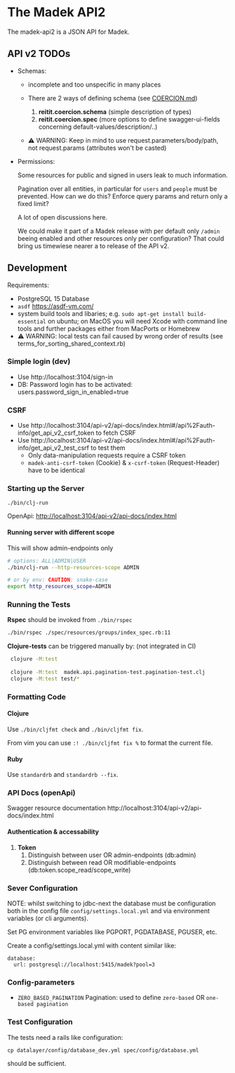 # The Madek API2

The madek-api2 is a JSON API for Madek.


## API v2 TODOs

* Schemas:   

    * incomplete and too unspecific in many places

    * There are 2 ways of defining schema (see [COERCION.md](src/madek/api/utils/coercion/COERCION.md))
      1. **reitit.coercion.schema** (simple description of types)
      2. **reitit.coercion.spec** (more options to define swagger-ui-fields concerning default-values/description/..)

    * ⚠️ WARNING: Keep in mind to use request.parameters/body/path, not request.params (attributes won't be casted)


* Permissions:

    Some resources for public and signed in users leak to much information.

    Pagination over all entities, in particular for `users` and `people` must
    be prevented. How can we do this? Enforce query params and return only a
    fixed limit?

    A lot of open discussions here.

    We could make it part of a Madek release with per default only `/admin`
    beeing enabled and other resources only per configuration? That could
    bring us timewiese nearer  a to release of the API v2.




## Development

Requirements:

* PostgreSQL 15 Database
* `asdf` https://asdf-vm.com/
* system build tools and libaries; e.g. `sudo apt-get install build-essential` on ubuntu;
    on MacOS you will need Xcode with command line tools and further packages either from
    MacPorts or Homebrew
*  ⚠️ WARNING: local tests can fail caused by wrong order of results (see terms_for_sorting_shared_context.rb)

### Simple login (dev)
- Use http://localhost:3104/sign-in
- DB: Password login has to be activated: users.password_sign_in_enabled=true

### CSRF
- Use http://localhost:3104/api-v2/api-docs/index.html#/api%2Fauth-info/get_api_v2_csrf_token to fetch CSRF
- Use http://localhost:3104/api-v2/api-docs/index.html#/api%2Fauth-info/get_api_v2_test_csrf to test them
  - Only data-manipulation requests require a CSRF token
  - `madek-anti-csrf-token` (Cookie) & `x-csrf-token` (Request-Header) have to be identical

### Starting up the Server

    ./bin/clj-run

OpenApi: [http://localhost:3104/api-v2/api-docs/index.html](http://localhost:3104/api-v2/api-docs/index.html)


#### Running server with different scope
This will show admin-endpoints only
```bash
# options: ALL|ADMIN|USER
./bin/clj-run --http-resources-scope ADMIN

# or by env: CAUTION: snake-case
export http_resources_scope=ADMIN
```


### Running the Tests

**Rspec** should be invoked from `./bin/rspec`

```bash
./bin/rspec ./spec/resources/groups/index_spec.rb:11
```



**Clojure-tests** can be triggered manually by: (not integrated in CI)
```bash
 clojure -M:test
  
 clojure -M:test  madek.api.pagination-test.pagination-test.clj
 clojure -M:test test/*
```



### Formatting Code

#### Clojure
Use `./bin/cljfmt check` and  `./bin/cljfmt fix`.

From vim you can use `:! ./bin/cljfmt fix %` to format the current file.

#### Ruby
Use `standardrb` and  `standardrb --fix`.


### API Docs (openApi)

Swagger resource documentation http://localhost:3104/api-v2/api-docs/index.html

#### Authentication & accessability
1. **Token**
   1. Distinguish between user OR admin-endpoints (db:admin)
   2. Distinguish between read OR modifiable-endpoints (db:token.scope_read/scope_write)


### Sever Configuration

NOTE: whilst switching to jdbc-next the database must be configuration both in
the config file `config/settings.local.yml` and via environment variables (or cli
arguments).


Set PG environment variables like PGPORT, PGDATABASE, PGUSER, etc.

Create a config/settings.local.yml with content similar like:

    database:
      url: postgresql://localhost:5415/madek?pool=3

### Config-parameters

- `ZERO_BASED_PAGINATION`
  Pagination: used to define `zero-based` OR `one-based pagination`

### Test Configuration

The tests need a rails like configuration:

    cp datalayer/config/database_dev.yml spec/config/database.yml

should be sufficient.

